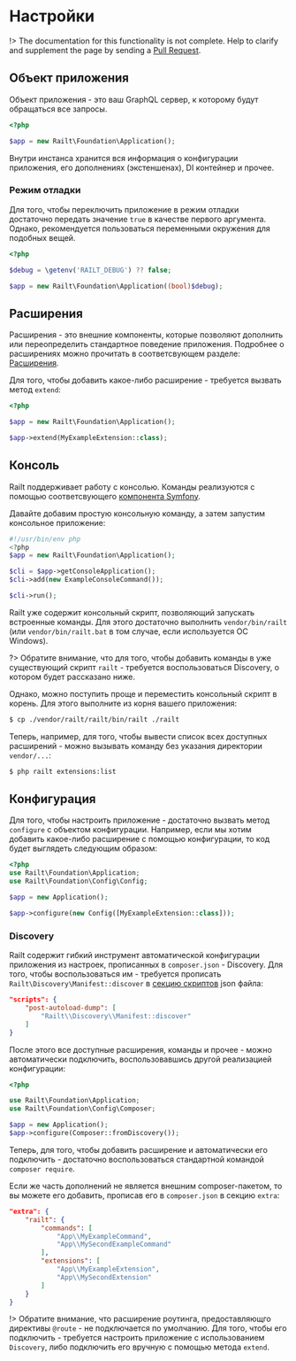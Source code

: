 # Настройки

!> The documentation for this functionality is not complete. 
Help to clarify and supplement the page by sending a [Pull Request](https://github.com/railt/docs).

## Объект приложения

Объект приложения - это ваш GraphQL сервер, к которому
будут обращаться все запросы.

```php
<?php

$app = new Railt\Foundation\Application();
```

Внутри инстанса хранится вся информация о конфигурации приложения, его 
дополнениях (экстеншенах), DI контейнер и прочее.

### Режим отладки

Для того, чтобы переключить приложение в режим отладки  
достаточно передать значение `true` в качестве первого аргумента. 
Однако, рекомендуется пользоваться переменными окружения для подобных вещей.

```php
<?php

$debug = \getenv('RAILT_DEBUG') ?? false;

$app = new Railt\Foundation\Application((bool)$debug);
```

## Расширения

Расширения - это внешние компоненты, которые позволяют дополнить или 
переопределить стандартное поведение приложения. Подробнее о расширениях 
можно прочитать в соответсвующем разделе: [Расширения](/app/extensions).

Для того, чтобы добавить какое-либо расширение - требуется вызвать 
метод `extend`:

```php
<?php

$app = new Railt\Foundation\Application();

$app->extend(MyExampleExtension::class);
```

## Консоль

Railt поддерживает работу с консолью. Команды реализуются с 
помощью соответсвующего [компонента Symfony](https://symfony.com/doc/4.1/console.html).

Давайте добавим простую консольную команду, а затем запустим консольное приложение:

```php
#!/usr/bin/env php
<?php
$app = new Railt\Foundation\Application();

$cli = $app->getConsoleApplication();
$cli->add(new ExampleConsoleCommand());

$cli->run();
```

Railt уже содержит консольный скрипт, позволяющий запускать встроенные команды. 
Для этого достаточно выполнить `vendor/bin/railt` (или `vendor/bin/railt.bat` в 
том случае, если используется ОС Windows).

?> Обратите внимание, что для того, чтобы добавить команды в уже 
существующий скрипт `railt` - требуется воспользоваться Discovery, о котором 
будет рассказано ниже.

Однако, можно поступить проще и переместить консольный скрипт в корень. 
Для этого выполните из корня вашего приложения:

```bash
$ cp ./vendor/railt/railt/bin/railt ./railt
```

Теперь, например, для того, чтобы вывести список всех доступных 
расширений - можно вызывать команду без указания директории `vendor/...`:

```bash
$ php railt extensions:list
```

## Конфигурация

Для того, чтобы настроить приложение - достаточно вызвать метод `configure` 
с объектом конфигурации. Например, если мы хотим добавить какое-либо расширение 
с помощью конфигурации, то код будет выглядеть следующим образом:

```php
<?php
use Railt\Foundation\Application;
use Railt\Foundation\Config\Config;

$app = new Application();

$app->configure(new Config([MyExampleExtension::class]));
```

### Discovery

Railt содержит гибкий инструмент автоматической конфигурации
приложения из настроек, прописанных в `composer.json` - Discovery. Для того, 
чтобы воспользоваться им - требуется прописать 
`Railt\Discovery\Manifest::discover` в [секцию скриптов](https://getcomposer.org/doc/articles/scripts.md) 
json файла:

```json
"scripts": {
    "post-autoload-dump": [
        "Railt\\Discovery\\Manifest::discover"
    ]
}
```

После этого все доступные расширения, команды и прочее - можно
автоматически подключить, воспользовавшись другой реализацией конфигурации:

```php
<?php

use Railt\Foundation\Application;
use Railt\Foundation\Config\Composer;

$app = new Application();
$app->configure(Composer::fromDiscovery());
```

Теперь, для того, чтобы добавить расширение и автоматически его 
подключить - достаточно воспользоваться стандартной командой `composer require`.

Если же часть дополнений не является внешним composer-пакетом, то вы можете 
его добавить, прописав его в `composer.json` в секцию `extra`:

```json
"extra": {
    "railt": {
        "commands": [
            "App\\MyExampleCommand",
            "App\\MySecondExampleCommand"
        ],
        "extensions": [
            "App\\MyExampleExtension",
            "App\\MySecondExtension"
        ]
    }
}
``` 

!> Обратите внимание, что расширение роутинга, предоставляющго директивы `@route` - 
не подключается по умолчанию. Для того, чтобы его подключить - требуется 
настроить приложение с использованием `Discovery`, либо подключить его вручную с 
помощью метода `extend`. 
